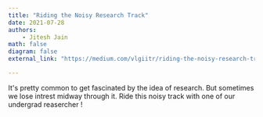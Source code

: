 ```yaml
---
title: "Riding the Noisy Research Track"
date: 2021-07-28
authors:
    - Jitesh Jain
math: false
diagram: false
external_link: "https://medium.com/vlgiitr/riding-the-noisy-research-track-4035e64e7ea8"

---
```


It's pretty common to get fascinated by the idea of research. But sometimes we lose intrest midway through it. Ride this noisy track with one of our undergrad reasercher !
